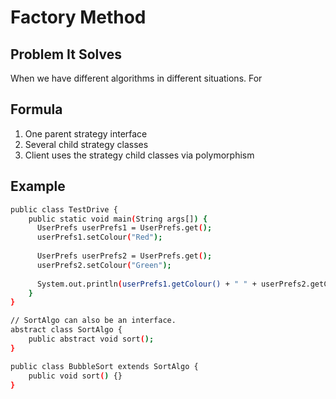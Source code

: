 # Factory Method

## Problem It Solves
When we have different algorithms in different situations. For

## Formula
1. One parent strategy interface
2. Several child strategy classes
3. Client uses the strategy child classes via polymorphism

## Example
```sh
public class TestDrive {
    public static void main(String args[]) {
      UserPrefs userPrefs1 = UserPrefs.get();
      userPrefs1.setColour("Red");
      
      UserPrefs userPrefs2 = UserPrefs.get();
      userPrefs2.setColour("Green");
      
      System.out.println(userPrefs1.getColour() + " " + userPrefs2.getColour());
    }
}

// SortAlgo can also be an interface.
abstract class SortAlgo {
    public abstract void sort();
}

public class BubbleSort extends SortAlgo {
    public void sort() {}
}
```
